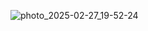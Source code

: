 ![photo_2025-02-27_19-52-24](https://github.com/user-attachments/assets/53f801d6-14db-4f63-8361-11058a501ba3)
